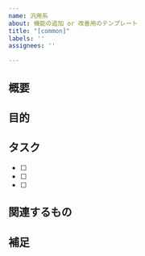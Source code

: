 ```yaml
---
name: 汎用系
about: 機能の追加 or 改善用のテンプレート
title: "[common]"
labels: ''
assignees: ''

---
```


<!-- HTMLのコメントタグは反映されないので、毎回消さなくても大丈夫です -->

## 概要
<!-- 何をしたいのか、何が問題なのか、簡潔に記載してください -->


## 目的
<!-- 実装ベースの説明、実施する作業を明確に記載してください -->


## タスク
<!-- 対応する内容を列挙してください -->
- [ ] 
- [ ] 
- [ ] 

## 関連するもの
<!-- 関連情報があれば記載してください -->


## 補足
<!-- 他に共有しておきたいことがあれば記載 -->
